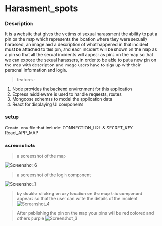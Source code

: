 # Harasment_spots
### Description
It is a website that gives the victims of sexual harassment the ability to put a pin on the map which represents the location where they were sexually harassed, an image and a description of what happened in that incident must be attached to this pin, and each incident will be shown on the map as a pin so that all the sexual incidents will appear as pins on the map so that we can expose the sexual harassers, in order to be able to put a new pin on the map with description and image users have to sign up with their personal information and login.

> features:

1. Node provides the backend environment for this application
2. Express middleware is used to handle requests, routes
3. Mongoose schemas to model the application data
4. React for displaying UI components
### setup 
 Create .env file that include:
CONNECTION_URL & SECRET_KEY
React_APP_MAP
### screenshots 

> a screenshot of the map 

![Screenshot_6](https://user-images.githubusercontent.com/117598008/210181209-a8000d38-3186-47bd-a1ee-0147c5d37480.png)

> a screenshot of the login component

![Screenshot_1](https://user-images.githubusercontent.com/117598008/210181228-55f16c13-f71b-44b8-be7c-5570d44a6945.png)

> by double-clicking on any location on the map this component appears so that the user can write the details of the incident 
![Screenshot_4](https://user-images.githubusercontent.com/117598008/210181454-589ebc40-184e-410d-8657-1dd2ce8b590a.png)

> After publishing the pin on the map your pins will be red colored and others purple 
![Screenshot_3](https://user-images.githubusercontent.com/117598008/210181479-84d1c1cd-a13a-4f8d-a2d0-d3476aa23c11.png)

